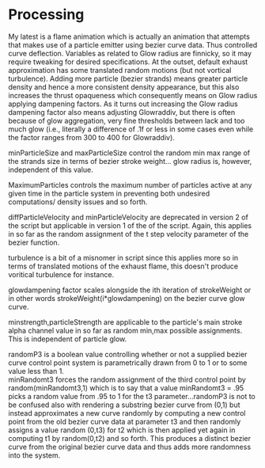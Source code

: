 # Processing

My latest is a flame animation which is actually an animation that attempts that makes use of a particle emitter using
bezier curve data.  Thus controlled curve deflection.  Variables as related to Glow radius are finnicky, so it may require 
tweaking for desired specifications.  At the outset, default exhaust approximation has some translated random motions (but not 
vortical turbulence).  Adding more particle (bezier strands) means greater particle density and hence a more consistent
density appearance, but this also increases the thrust opaqueness which consequently means on Glow radius applying dampening 
factors.  As it turns out increasing the Glow radius dampening factor also means adjusting Glowraddiv, but there is often
because of glow aggregation, very fine thresholds between lack and too much glow (i.e., literally a difference of .1f or less in
some cases even while the factor ranges from 300 to 400 for Glowraddiv).  

minParticleSize and maxParticleSize control the random min max range of the strands size in terms of bezier stroke weight...
glow radius is, however, independent of this value.

MaximumParticles controls the maximum number of particles active at any given time in the particle system in preventing
both undesired computations/ density issues and so forth.  

diffParticleVelocity and minParticleVelocity are deprecated in version 2 of the script but applicable in version 1 of the 
of the script.  Again, this applies in so far as the random assignment of the t step velocity parameter of the bezier 
function.  

turbulence  is a bit of a misnomer in script since this applies more so in terms of translated motions of the exhaust flame,
this doesn't produce voritical turbulence for instance.  

glowdampening factor scales alongside the ith iteration of strokeWeight or in other words strokeWeight(i*glowdampening) on 
the bezier curve glow curve.  

minstrength,particleStrength are applicable to the particle's main stroke alpha channel value in so far as random 
min,max possible assignments.  This is independent of particle glow.  

randomP3 is a boolean value controlling whether or not a supplied bezier curve control point system is parametrically drawn 
from 0 to 1 or to some value less than 1.  
minRandomt3 forces the random assignment of the third control point by random(minRandomt3,1)  which is to say that a value
minRandomt3 = .95 picks a random value from .95 to 1 for the t3 parameter...randomP3 is not to be confused also with 
rendering a substring bezier curve from (0,1) but instead approximates a new curve randomly by computing a new 
control point from the old bezier curve data at parameter t3 and then randomly assigns a value random (0,t3) for t2
which is then applied yet again in computing t1 by random(0,t2)  and so forth.  This produces a distinct bezier curve
from the original bezier curve data and thus adds more randomness into the system.  
